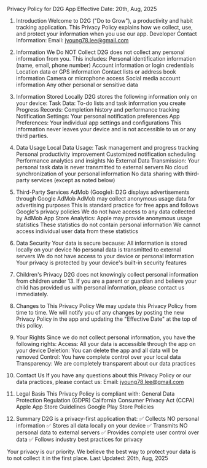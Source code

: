 Privacy Policy for D2G App
Effective Date: 20th, Aug, 2025

1. Introduction
Welcome to D2G ("Do to Grow"), a productivity and habit tracking application. This Privacy Policy explains how we collect, use, and protect your information when you use our app.
Developer Contact Information:
Email: jyoung78.lee@gmail.com

3. Information We Do NOT Collect
D2G does not collect any personal information from you. This includes:
Personal identification information (name, email, phone number)
Account information or login credentials
Location data or GPS information
Contact lists or address book information
Camera or microphone access
Social media account information
Any other personal or sensitive data

4. Information Stored Locally
D2G stores the following information only on your device:
Task Data: To-do lists and task information you create
Progress Records: Completion history and performance tracking
Notification Settings: Your personal notification preferences
App Preferences: Your individual app settings and configurations
This information never leaves your device and is not accessible to us or any third parties.

5. Data Usage
Local Data Usage:
Task management and progress tracking
Personal productivity improvement
Customized notification scheduling
Performance analytics and insights
No External Data Transmission:
Your personal task data is never transmitted to external servers
No cloud synchronization of your personal information
No data sharing with third-party services (except as noted below)

6. Third-Party Services
AdMob (Google):
D2G displays advertisements through Google AdMob
AdMob may collect anonymous usage data for advertising purposes
This is standard practice for free apps and follows Google's privacy policies
We do not have access to any data collected by AdMob
App Store Analytics:
Apple may provide anonymous usage statistics
These statistics do not contain personal information
We cannot access individual user data from these statistics

7. Data Security
Your data is secure because:
All information is stored locally on your device
No personal data is transmitted to external servers
We do not have access to your device or personal information
Your privacy is protected by your device's built-in security features

8. Children's Privacy
D2G does not knowingly collect personal information from children under 13. If you are a parent or guardian and believe your child has provided us with personal information, please contact us immediately.

9. Changes to This Privacy Policy
We may update this Privacy Policy from time to time. We will notify you of any changes by posting the new Privacy Policy in the app and updating the "Effective Date" at the top of this policy.

10. Your Rights
Since we do not collect personal information, you have the following rights:
Access: All your data is accessible through the app on your device
Deletion: You can delete the app and all data will be removed
Control: You have complete control over your local data
Transparency: We are completely transparent about our data practices

11. Contact Us
If you have any questions about this Privacy Policy or our data practices, please contact us:
Email: jyoung78.lee@gmail.com

13. Legal Basis
This Privacy Policy is compliant with:
General Data Protection Regulation (GDPR)
California Consumer Privacy Act (CCPA)
Apple App Store Guidelines
Google Play Store Policies

14. Summary
D2G is a privacy-first application that:
✅ Collects NO personal information
✅ Stores all data locally on your device
✅ Transmits NO personal data to external servers
✅ Provides complete user control over data
✅ Follows industry best practices for privacy

Your privacy is our priority. We believe the best way to protect your data is to not collect it in the first place.
Last Updated: 20th, Aug, 2025
